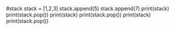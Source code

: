 #stack
stack = [1,2,3]
stack.append(5)
stack.append(7)
print(stack)
print(stack.pop())
print(stack)
print(stack.pop())
print(stack)
print(stack.pop())
